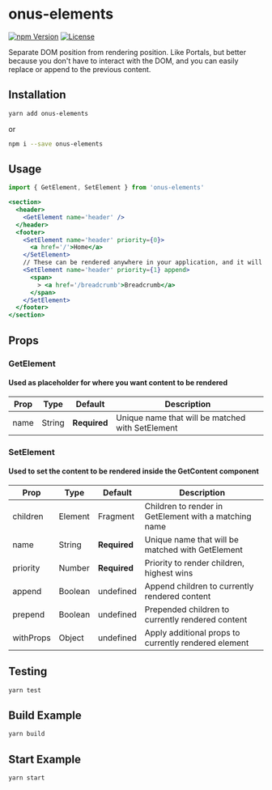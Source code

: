 # onus-elements

[![npm Version](https://img.shields.io/npm/v/onus-elements.svg)](https://www.npmjs.com/package/onus-elements) [![License](https://img.shields.io/npm/l/onus-elements.svg)](https://www.npmjs.com/package/onus-elements)

Separate DOM position from rendering position. Like Portals, but better because you don't have to interact with the DOM, and you can easily replace or append to the previous content.

## Installation

```bash
yarn add onus-elements
```

or

```bash
npm i --save onus-elements
```

## Usage

```jsx
import { GetElement, SetElement } from 'onus-elements'

<section>
  <header>
    <GetElement name='header' />
  </header>
  <footer>
    <SetElement name='header' priority={0}>
      <a href='/'>Home</a>
    </SetElement>
    // These can be rendered anywhere in your application, and it will appear where GetElement lives in the DOM
    <SetElement name='header' priority={1} append>
      <span>
        > <a href='/breadcrumb'>Breadcrumb</a>
      </span>
    </SetElement>
  </footer>
</section>
```

## Props

### GetElement

#### Used as placeholder for where you want content to be rendered

| Prop | Type | Default | Description |
| ---- | ---- | ------- | ----------- |
| name | String | **Required** | Unique name that will be matched with SetElement |

### SetElement

#### Used to set the content to be rendered inside the GetContent component

| Prop | Type | Default | Description |
| ---- | ---- | ------- | ----------- |
| children  | Element | Fragment | Children to render in GetElement with a matching name     |
| name      | String  | **Required** | Unique name that will be matched with GetElement     |
| priority  | Number  | **Required** | Priority to render children, highest wins            |
| append    | Boolean | undefined  | Append children to currently rendered content        |
| prepend   | Boolean | undefined  | Prepended children to currently rendered content     |
| withProps | Object  | undefined  | Apply additional props to currently rendered element |

## Testing

```bash
yarn test
```

## Build Example

```bash
yarn build
```

## Start Example

```bash
yarn start
```
